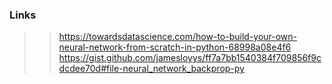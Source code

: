 ### Links  
>>https://towardsdatascience.com/how-to-build-your-own-neural-network-from-scratch-in-python-68998a08e4f6
https://gist.github.com/jamesloyys/ff7a7bb1540384f709856f9cdcdee70d#file-neural_network_backprop-py  

